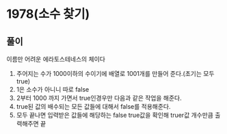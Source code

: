 
# 1978(소수 찾기)

## 풀이
이름만 어려운 에라토스테네스의 체이다

1. 주어지는 수가 1000이하의 수이기에 배열로 1001개를 만들어 준다.(초기는 모두 true)
2. 1은 소수가 아니니 따로 false
3. 2부터 1000 까지 가면서 true인경우만 다음과 같은 작업을 해준다.
4. true된 값의 배수되는 모든 값들에 대해서 false를 적용해준다.
5. 모두 끝나면 입력받은 값들에 해당하는 false true값을 확인해 truer값 개수만큼 출력해주면 끝
